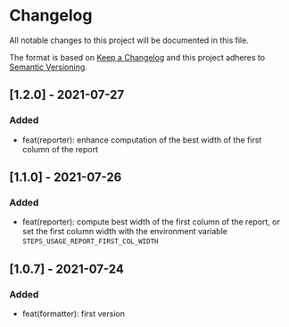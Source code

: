 # Changelog

All notable changes to this project will be documented in this file.

The format is based on [Keep a Changelog](http://keepachangelog.com/en/1.0.0/)
and this project adheres to [Semantic Versioning](http://semver.org/spec/v2.0.0.html).

## [1.2.0] - 2021-07-27

### Added

- feat(reporter): enhance computation of the best width of the first column of the report

## [1.1.0] - 2021-07-26

### Added

- feat(reporter): compute best width of the first column of the report, or set the first column width with the environment variable `STEPS_USAGE_REPORT_FIRST_COL_WIDTH`

## [1.0.7] - 2021-07-24

### Added

- feat(formatter): first version

